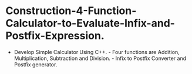 # Construction-4-Function-Calculator-to-Evaluate-Infix-and-Postfix-Expression.
- Develop Simple Calculator Using C++. - Four functions are Addition, Multiplication, Subtraction and Division. - Infix to Postfix Converter and Postfix generator.
